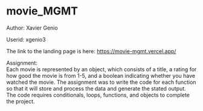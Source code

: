 # movie_MGMT

Author: Xavier Genio

Userid: xgenio3

The link to the landing page is here: https://movie-mgmt.vercel.app/


Assignment: </br>
Each movie is represented by an object, which consists of a title, a rating for how good the movie is from 1-5, and a boolean indicating whether you have watched the movie.
The assignment was to write the code for each function so that it will store and process the data and generate the stated output. 
The code requires conditionals, loops, functions, and objects to complete the project. 
